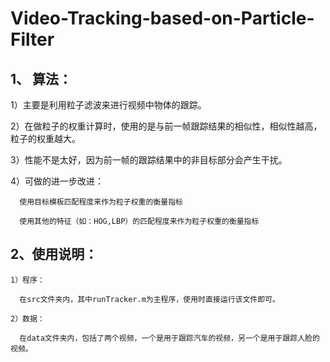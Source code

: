 # Video-Tracking-based-on-Particle-Filter

## 1、 算法：

  
  1）主要是利用粒子滤波来进行视频中物体的跟踪。
    
  2）在做粒子的权重计算时，使用的是与前一帧跟踪结果的相似性，相似性越高，粒子的权重越大。
  
  3）性能不是太好，因为前一帧的跟踪结果中的非目标部分会产生干扰。
  
  4）可做的进一步改进：
      
      使用目标模板匹配程度来作为粒子权重的衡量指标
      
      使用其他的特征（如：HOG,LBP）的匹配程度来作为粒子权重的衡量指标

## 2、使用说明：

    1）程序：
      
      在src文件夹内，其中runTracker.m为主程序，使用时直接运行该文件即可。
      
    2）数据：
      
      在data文件夹内，包括了两个视频，一个是用于跟踪汽车的视频，另一个是用于跟踪人脸的视频。
